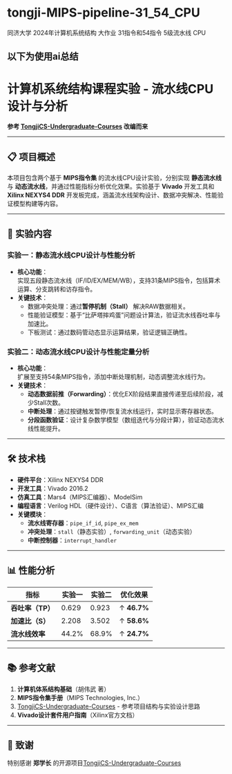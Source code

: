 # tongji-MIPS-pipeline-31_54_CPU
同济大学 2024年计算机系统结构  大作业 31指令和54指令 5级流水线 CPU
## 以下为使用ai总结

# 计算机系统结构课程实验 - 流水线CPU设计与分析

**参考 [TongjiCS-Undergraduate-Courses](https://github.com/ZhengBryan/TongjiCS-Undergraduate-Courses.git) 改编而来**

---

## 📋 项目概述

本项目包含两个基于 **MIPS指令集** 的流水线CPU设计实验，分别实现 **静态流水线** 与 **动态流水线**，并通过性能指标分析优化效果。实验基于 **Vivado** 开发工具和 **Xilinx NEXYS4 DDR** 开发板完成，涵盖流水线架构设计、数据冲突解决、性能验证模型构建等内容。

---

## 🧩 实验内容

### 实验一：静态流水线CPU设计与性能分析
- **核心功能**：  
  实现五段静态流水线（IF/ID/EX/MEM/WB），支持31条MIPS指令，包括算术运算、分支跳转和访存指令。
- **关键技术**：  
  - 数据冲突处理：通过**暂停机制（Stall）** 解决RAW数据相关。  
  - 性能验证模型：基于“比萨塔摔鸡蛋”问题设计算法，验证流水线吞吐率与加速比。  
  - 下板测试：通过数码管动态显示运算结果，验证逻辑正确性。

### 实验二：动态流水线CPU设计与性能定量分析
- **核心功能**：  
  扩展至支持54条MIPS指令，添加中断处理机制，动态调整流水线行为。  
- **关键技术**：  
  - **动态数据前推（Forwarding）**：优化EX阶段结果直接传递至后续阶段，减少Stall次数。  
  - **中断处理**：通过按键触发暂停/恢复流水线运行，实时显示寄存器状态。  
  - **分段函数验证**：设计复杂数学模型（数组迭代与分段计算），验证动态流水线性能提升。

---

## 🛠️ 技术栈
- **硬件平台**：Xilinx NEXYS4 DDR  
- **开发工具**：Vivado 2016.2  
- **仿真工具**：Mars4（MIPS汇编器）、ModelSim  
- **编程语言**：Verilog HDL（硬件设计）、C语言（算法验证）、MIPS汇编  
- **关键模块**：  
  - **流水线寄存器**：`pipe_if_id`, `pipe_ex_mem`  
  - **冲突处理**：`stall`（静态实验）, `forwarding_unit`（动态实验）  
  - **中断控制器**：`interrupt_handler`  

---



## 📊 性能分析
| **指标**         | 实验一         | 实验二         | 优化效果        |
|-----------------|----------------|----------------|----------------|
| **吞吐率（TP）** | 0.629          | 0.923          | ↑ **46.7%**    |
| **加速比（S）**  | 2.208          | 3.502          | ↑ **58.6%**    |
| **流水线效率**   | 44.2%          | 68.9%          | ↑ **24.7%**    |

---

## 📚 参考文献
1. **计算机体系结构基础**（胡伟武 著）  
2. **MIPS指令集手册**（MIPS Technologies, Inc.）  
3. [TongjiCS-Undergraduate-Courses](https://github.com/ZhengBryan/TongjiCS-Undergraduate-Courses.git) - 参考项目结构与实验设计思路  
4. **Vivado设计套件用户指南**（Xilinx官方文档）  

---

## 🌟 致谢
特别感谢 **郑学长** 的开源项目[TongjiCS-Undergraduate-Courses](https://github.com/ZhengBryan/TongjiCS-Undergraduate-Courses.git) 

